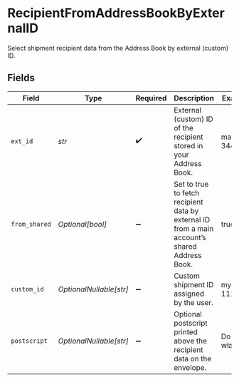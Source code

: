 # RecipientFromAddressBookByExternalID

Select shipment recipient data from the Address Book by external (custom) ID.


## Fields

| Field                                                                                         | Type                                                                                          | Required                                                                                      | Description                                                                                   | Example                                                                                       |
| --------------------------------------------------------------------------------------------- | --------------------------------------------------------------------------------------------- | --------------------------------------------------------------------------------------------- | --------------------------------------------------------------------------------------------- | --------------------------------------------------------------------------------------------- |
| `ext_id`                                                                                      | *str*                                                                                         | :heavy_check_mark:                                                                            | External (custom) ID of the recipient stored in your Address Book.                            | marcin-344                                                                                    |
| `from_shared`                                                                                 | *Optional[bool]*                                                                              | :heavy_minus_sign:                                                                            | Set to true to fetch recipient data by external ID from a main account’s shared Address Book. | true                                                                                          |
| `custom_id`                                                                                   | *OptionalNullable[str]*                                                                       | :heavy_minus_sign:                                                                            | Custom shipment ID assigned by the user.                                                      | my-id-1113                                                                                    |
| `postscript`                                                                                  | *OptionalNullable[str]*                                                                       | :heavy_minus_sign:                                                                            | Optional postscript printed above the recipient data on the envelope.                         | Do rąk własnych                                                                               |